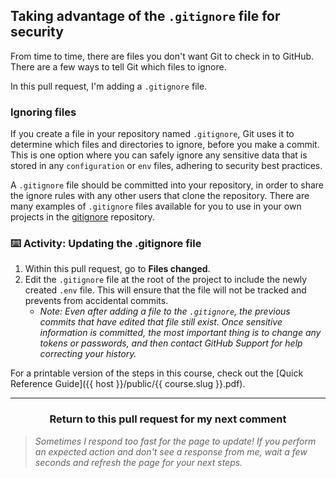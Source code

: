 ## Taking advantage of the `.gitignore` file for security

From time to time, there are files you don't want Git to check in to GitHub. There are a few ways to tell Git which files to ignore.

In this pull request, I'm adding a `.gitignore` file.

### Ignoring files

If you create a file in your repository named `.gitignore`, Git uses it to determine which files and directories to ignore, before you make a commit. This is one option where you can safely ignore any sensitive data that is stored in any `configuration` or `env` files, adhering to security best practices.

A `.gitignore` file should be committed into your repository, in order to share the ignore rules with any other users that clone the repository. There are many examples of `.gitignore` files available for you to use in your own projects in the [gitignore](https://github.com/github/gitignore) repository.

### :keyboard: Activity: Updating the .gitignore file

1. Within this pull request, go to **Files changed**.
1. Edit the `.gitignore` file at the root of the project to include the newly created `.env` file. This will ensure that the file will not be tracked and prevents from accidental commits.
    - _Note: Even after adding a file to the `.gitignore`, the previous commits that have edited that file still exist. Once sensitive information is committed, the most important thing is to change any tokens or passwords, and then contact GitHub Support for help correcting your history._

For a printable version of the steps in this course, check out the [Quick Reference Guide]({{ host }}/public/{{ course.slug }}.pdf).

<hr>
<h3 align="center">Return to this pull request for my next comment</h3>

> _Sometimes I respond too fast for the page to update! If you perform an expected action and don't see a response from me, wait a few seconds and refresh the page for your next steps._
